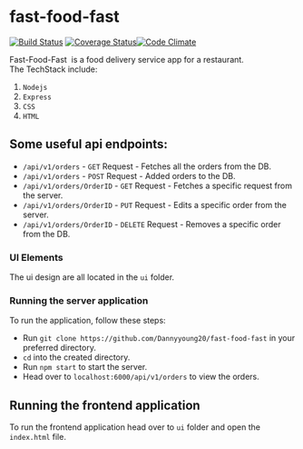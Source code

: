 # fast-food-fast
[![Build Status](https://travis-ci.org/Dannyyoung20/fast-food-fast.svg?branch=master)](https://travis-ci.org/Dannyyoung20/fast-food-fast)
[![Coverage Status](https://img.shields.io/coveralls/github/Dannyyoung20/fast-food-fast/master.svg?branch=master&service=github)](https://coveralls.io/github/Dannyyoung20/fast-food-fast?branch=master&service=github)[![Code Climate](https://codeclimate.com/github/codeclimate/codeclimate/badges/gpa.svg)](https://codeclimate.com/github/Dannyyoung20>/fast-food-fast)


Fast-Food-Fast ​ is a food delivery service app for a restaurant.  
The TechStack include:  
1. `Nodejs`
2. `Express`
3. `CSS`
4. `HTML`

## Some useful api endpoints:
* `/api/v1/orders` - `GET` Request - Fetches all the orders from the DB.  
* `/api/v1/orders` - `POST` Request - Added orders to the DB.
* `/api/v1/orders/OrderID` - `GET` Request - Fetches a specific request from the server.  
* `/api/v1/orders/OrderID` - `PUT` Request - Edits a specific order from the server.  
* `/api/v1/orders/OrderID` - `DELETE` Request - Removes a specific order from the DB.  

### UI Elements
The ui design are all located in the `ui` folder.

### Running the server application  
To run the application, follow these steps:  
* Run `git clone https://github.com/Dannyyoung20/fast-food-fast` in your preferred directory. 
* `cd` into the created directory.  
* Run `npm start` to start the server.  
* Head over to `localhost:6000/api/v1/orders` to view the orders.  

## Running the frontend application  
To run the frontend application head over to `ui` folder and open the `index.html` file.
